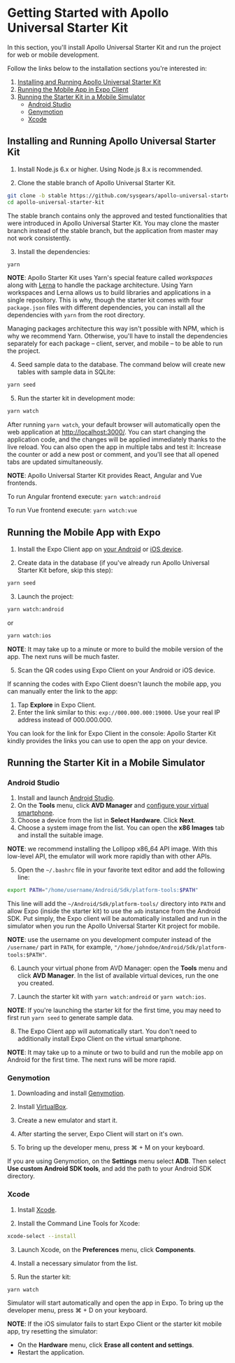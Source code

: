 # Getting Started with Apollo Universal Starter Kit

In this section, you'll install Apollo Universal Starter Kit and run the project for web or mobile development.

Follow the links below to the installation sections you're interested in:

1. [Installing and Running Apollo Universal Starter Kit](#installing-and-running-apollo-universal-starter-kit)
2. [Running the Mobile App in Expo Client](#running-the-mobile-app-with-expo)
3. [Running the Starter Kit in a Mobile Simulator](#running-the-starter-kit-in-a-mobile-simulator)
    * [Android Studio](#android-studio)
    * [Genymotion](#genymotion)
    * [Xcode](#xcode)

## Installing and Running Apollo Universal Starter Kit

1. Install Node.js 6.x or higher. Using Node.js 8.x is recommended.

2. Clone the stable branch of Apollo Universal Starter Kit.

```bash
git clone -b stable https://github.com/sysgears/apollo-universal-starter-kit.git
cd apollo-universal-starter-kit
```

The stable branch contains only the approved and tested functionalities that were introduced in Apollo Universal Starter
Kit. You may clone the master branch instead of the stable branch, but the application from master may not work
consistently.

3. Install the dependencies:

```bash
yarn
```

**NOTE**: Apollo Starter Kit uses Yarn's special feature called _workspaces_ along with [Lerna] to handle the package
architecture. Using Yarn workspaces and Lerna allows us to build libraries and applications in a single repository.
This is why, though the starter kit comes with four `package.json` files with different dependencies, you can install
all the dependencies with `yarn` from the root directory.

Managing packages architecture this way isn't possible with NPM, which is why we recommend Yarn. Otherwise, you'll have
to install the dependencies separately for each package &ndash; client, server, and mobile &ndash; to be able to run the
project.

4. Seed sample data to the database. The command below will create new tables with sample data in SQLite:

```bash
yarn seed
```

5. Run the starter kit in development mode:

```bash
yarn watch
```

After running `yarn watch`, your default browser will automatically open the web application at [http://localhost:3000/].
You can start changing the application code, and the changes will be applied immediately thanks to the live reload. You
can also open the app in multiple tabs and test it: Increase the counter or add a new post or comment, and you'll see
that all opened tabs are updated simultaneously.

**NOTE**: Apollo Universal Starter Kit provides React, Angular and Vue frontends.

To run Angular frontend execute:
`yarn watch:android`

To run Vue frontend execute:
`yarn watch:vue`

## Running the Mobile App with Expo

1. Install the Expo Client app on [your Android] or [iOS device].

2. Create data in the database (if you've already run Apollo Universal Starter Kit before, skip this step):

```bash
yarn seed
```

3. Launch the project:

```bash
yarn watch:android
```

or

```bash
yarn watch:ios
```

**NOTE**: It may take up to a minute or more to build the mobile version of the app. The next runs will be much faster.

5. Scan the QR codes using Expo Client on your Android or iOS device.

If scanning the codes with Expo Client doesn't launch the mobile app, you can manually enter the link to the app:

1. Tap **Explore** in Expo Client.
2. Enter the link similar to this: `exp://000.000.000:19000`. Use your real IP address instead of 000.000.000.

You can look for the link for Expo Client in the console: Apollo Starter Kit kindly provides the links you can use to
open the app on your device.

## Running the Starter Kit in a Mobile Simulator

### Android Studio

1. Install and launch [Android Studio].
2. On the **Tools** menu, click **AVD Manager** and [configure your virtual smartphone].
3. Choose a device from the list in **Select Hardware**. Click **Next**.
4. Choose a system image from the list. You can open the **x86 Images** tab and install the suitable image.

**NOTE**: we recommend installing the Lollipop x86_64 API image. With this low-level API, the emulator will work more
rapidly than with other APIs.

5. Open the `~/.bashrc` file in your favorite text editor and add the following line:

```bash
export PATH="/home/username/Android/Sdk/platform-tools:$PATH"
```

This line will add the `~/Android/Sdk/platform-tools/` directory into `PATH` and allow Expo (inside the starter kit) to
use the `adb` instance from the Android SDK. Put simply, the Expo client will be automatically installed and run in the
simulator when you run the Apollo Universal Starter Kit project for mobile.

**NOTE**: use the username on you development computer instead of the `/username/` part in `PATH`, for example,
`"/home/johndoe/Android/Sdk/platform-tools:$PATH"`.

6. Launch your virtual phone from AVD Manager: open the **Tools** menu and click **AVD Manager**. In the list of
available virtual devices, run the one you created.

7. Launch the starter kit with `yarn watch:android` or `yarn watch:ios`.

**NOTE**: If you're launching the starter kit for the first time, you may need to first run `yarn seed` to generate
sample data.

8. The Expo Client app will automatically start. You don't need to additionally install Expo Client on the virtual
smartphone.

**NOTE**: It may take up to a minute or two to build and run the mobile app on Android for the first time. The next runs
will be more rapid.

### Genymotion

1. Downloading and install [Genymotion].

2. Install [VirtualBox].

3. Create a new emulator and start it.

4. After starting the server, Expo Client will start on it's own.

5. To bring up the developer menu, press ⌘ + M on your keyboard.

If you are using Genymotion, on the **Settings** menu select **ADB**. Then select **Use custom Android SDK tools**, and
add the path to your Android SDK directory.

### Xcode

1. Install [Xcode].

2. Install the Command Line Tools for Xcode:

```bash
xcode-select --install
```

3. Launch Xcode, on the **Preferences** menu, click **Components**.

4. Install a necessary simulator from the list.

5. Run the starter kit:

```bash
yarn watch
```

Simulator will start automatically and open the app in Expo. To bring up the developer menu, press ⌘ + D on your
keyboard.

**NOTE**: If the iOS simulator fails to start Expo Client or the starter kit mobile app, try resetting the simulator:

* On the **Hardware** menu, click **Erase all content and settings**.
* Restart the application.

[lerna]: https://lernajs.io/
[http://localhost:3000/]: http://localhost:3000/
[your android]: https://play.google.com/store/apps/details?id=host.exp.exponent
[ios device]: https://itunes.apple.com/app/expo-client/id982107779?mt=8
[android studio]: https://developer.android.com/studio/
[configure your virtual smartphone]: https://developer.android.com/studio/run/managing-avds
[genymotion]: https://www.genymotion.com
[virtualbox]: https://www.virtualbox.org/wiki/Downloads
[xcode]: https://developer.apple.com/xcode/
